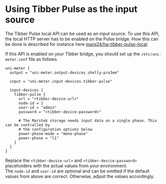 # Using Tibber Pulse as the input source

The Tibber Pulse local API can be used as an input source. To use this API, the local HTTP server has to be enabled on
the Pulse bridge. How this can be done is described for instance here
[marq24/ha-tibber-pulse-local](https://github.com/marq24/ha-tibber-pulse-local).

If this API is enabled on your Tibber bridge, you should set up the `/etc/uni-meter.conf` file as follows

```hocon
uni-meter {
  output = "uni-meter.output-devices.shelly-pro3em"
  
  input = "uni-meter.input-devices.tibber-pulse"

  input-devices {
    tibber-pulse {
      url = "<tibber-device-url>"
      node-id = 1
      user-id = "admin"
      password = "<tibber-device-password>"

      # The Marstek storage needs input data on a single phase. This can be controlled by
      # the configuration options below
      power-phase-mode = "mono-phase"
      power-phase = "l1"
    }
  }
}
```

Replace the `<tibber-device-url>` and `<tibber-device-password>` placeholders with the actual values from your environment.  
The `node-id` and `user-id` are optional and can be omitted if the default values from above are correct. Otherwise,
adjust the values accordingly.

